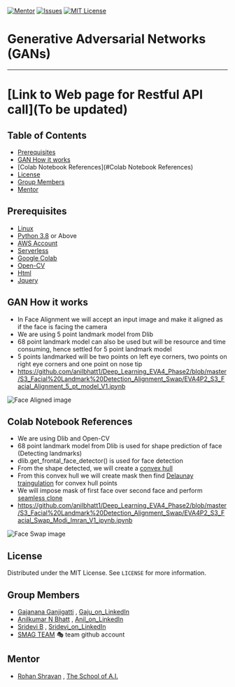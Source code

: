 <!-- PROJECT SHIELDS -->
<!--
*** I'm using markdown "reference style" links for readability.
*** Reference links are enclosed in brackets [ ] instead of parentheses ( ).
*** See the bottom of this document for the declaration of the reference variables
*** for contributors-url, forks-url, etc. This is an optional, concise syntax you may use.
*** https://www.markdownguide.org/basic-syntax/#reference-style-links
-->
[![Mentor][mentor-shield]][mentor-url]
[![Issues][issues-shield]][issues-url]
[![MIT License][license-shield]][license-url]

# Generative Adversarial Networks (GANs)
________

# [Link to Web page for Restful API call](To be updated)

<!-- TABLE OF CONTENTS -->
## Table of Contents

* [Prerequisites](#prerequisites)
* [GAN How it works](#ganworking)
* [Colab Notebook References](#Colab Notebook References)
* [License](#license)
* [Group Members](#group-members)
* [Mentor](#mentor)

## Prerequisites

* [Linux](https://www.tutorialspoint.com/ubuntu/index.htm)
* [Python 3.8](https://www.python.org/downloads/) or Above
* [AWS Account](https://aws.amazon.com/free/?all-free-tier.sort-by=item.additionalFields.SortRank&all-free-tier.sort-order=asc)
* [Serverless](https://www.serverless.com/) 
* [Google Colab](https://colab.research.google.com/)
* [Open-CV](https://pypi.org/project/opencv-python/)
* [Html](https://www.w3schools.com/html/)
* [Jquery](https://jquery.com/)

## GAN How it works
- In Face Alignment we will accept an input image and make it aligned as if the face is facing the camera
- We are using 5 point landmark model from Dlib
- 68 point landmark model can also be used but will be resource and time consuming, hence settled for 5 point landmark model
- 5 points landmarked will be two points on left eye corners, two points on right eye corners and one point on nose tip
- https://github.com/anilbhatt1/Deep_Learning_EVA4_Phase2/blob/master/S3_Facial%20Landmark%20Detection_Alignment_Swap/EVA4P2_S3_Facial_Alignment_5_pt_model_V1.ipynb

 ![Face Aligned image](https://github.com/anilbhatt1/Deep_Learning_EVA4_Phase2/blob/master/S3_Facial%20Landmark%20Detection_Alignment_Swap/Images/Face%20Aligned.jpg)

<!-- Colab Notebook References -->
## Colab Notebook References
- We are using Dlib and Open-CV 
- 68 point landmark model from Dlib is used for shape prediction of face (Detecting landmarks)
- dlib.get_frontal_face_detector() is used for face detection
- From the shape detected, we will create a [convex hull](https://medium.com/@pascal.sommer.ch/a-gentle-introduction-to-the-convex-hull-problem-62dfcabee90c#:~:text=The%20convex%20hull%20of%20a,convex%20on%20the%20right%20side.)
- From this convex hull we will create mask then find [Delaunay traingulation](https://en.wikipedia.org/wiki/Delaunay_triangulation#:~:text=In%20mathematics%20and%20computational%20geometry,triangle%20in%20DT(P).) for convex hull points
- We will impose mask of first face over second face and perform [seamless clone](https://docs.opencv.org/master/df/da0/group__photo__clone.html)
- https://github.com/anilbhatt1/Deep_Learning_EVA4_Phase2/blob/master/S3_Facial%20Landmark%20Detection_Alignment_Swap/EVA4P2_S3_Facial_Swap_Modi_Imran_V1_ipynb.ipynb

![Face Swap image](https://github.com/anilbhatt1/Deep_Learning_EVA4_Phase2/blob/master/S3_Facial%20Landmark%20Detection_Alignment_Swap/Images/Modi_Imran_Swapped.jpg)

<!-- LICENSE -->
## License

Distributed under the MIT License. See `LICENSE` for more information.

<!-- GROUP MEMBERS -->
## Group Members
  - [Gajanana Ganjigatti](https://github.com/gaju27) , [Gaju_on_LinkedIn](https://www.linkedin.com/in/gajanana-ganjigatti/)
  - [Anilkumar N Bhatt](https://github.com/anilbhatt1) , [Anil_on_LinkedIn](https://www.linkedin.com/in/anilkumar-n-bhatt/)
  - [Sridevi B](https://github.com/sridevibonthu) , [Sridevi_on_LinkedIn](https://www.linkedin.com/in/sridevi-bonthu/)
  - [SMAG TEAM](https://github.com/SMAGEVA4/session1/tree/master/Session1) :performing_arts: team github account

<!-- MENTOR -->
## Mentor

* [Rohan Shravan](https://www.linkedin.com/in/rohanshravan/) , [The School of A.I.](https://theschoolof.ai/)


<!-- MARKDOWN LINKS & IMAGES -->
<!-- https://www.markdownguide.org/basic-syntax/#reference-style-links -->
[mentor-shield]: https://img.shields.io/badge/Mentor-mentor-yellowgreen
[mentor-url]: https://www.linkedin.com/in/rohanshravan/
[forks-shield]: https://img.shields.io/github/forks/othneildrew/Best-README-Template.svg?style=flat-square
[forks-url]: https://github.com/othneildrew/Best-README-Template/network/members
[stars-shield]: https://img.shields.io/github/stars/othneildrew/Best-README-Template.svg?style=flat-square
[stars-url]: https://github.com/othneildrew/Best-README-Template/stargazers
[issues-shield]: https://img.shields.io/github/issues/othneildrew/Best-README-Template.svg?style=flat-square
[issues-url]: https://github.com/othneildrew/Best-README-Template/issues
[license-shield]: https://img.shields.io/github/license/othneildrew/Best-README-Template.svg?style=flat-square
[license-url]: https://github.com/anilbhatt1/Deep_Learning_EVA4_Phase2/blob/master/LICENSE.txt
[linkedin-shield]: https://img.shields.io/badge/-LinkedIn-black.svg?style=flat-square&logo=linkedin&colorB=555

